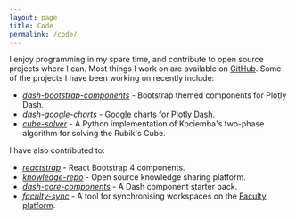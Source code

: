 ```yaml
---
layout: page
title: Code
permalink: /code/
---
```


I enjoy programming in my spare time, and contribute to open source projects where I can. Most things I work on are available on [GitHub](https://github.com/tcbegley). Some of the projects I have been working on recently include:

* [*dash-bootstrap-components*](https://github.com/facultyai/dash-bootstrap-components) - Bootstrap themed components for Plotly Dash.
* [*dash-google-charts*](https://github.com/tcbegley/dash-google-charts) - Google charts for Plotly Dash.
* [*cube-solver*](https://github.com/tcbegley/cube-solver) - A Python implementation of Kociemba's two-phase algorithm for solving the Rubik's Cube.

I have also contributed to:

* [*reactstrap*](https://github.com/reactstrap/reactstrap) - React Bootstrap 4 components.
* [*knowledge-repo*](https://github.com/airbnb/knowledge-repo) - Open source knowledge sharing platform.
* [*dash-core-components*](https://github.com/plotly/dash-core-components) - A Dash component starter pack.
* [*faculty-sync*](https://github.com/facultyai/faculty-sync) - A tool for synchronising workspaces on the [Faculty platform](https://faculty.ai/products-services/platform/).
